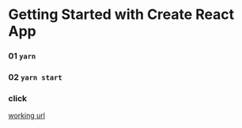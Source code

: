 # Getting Started with Create React App

### 01 `yarn `
### 02 `yarn start`

### click 
<a href="https://movielist-coral.vercel.app/" title="site url">
    working url
</a>
